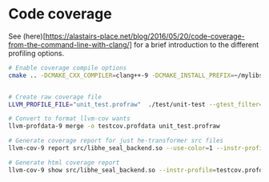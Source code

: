 # Code coverage

See (here)[https://alastairs-place.net/blog/2016/05/20/code-coverage-from-the-command-line-with-clang/] for a brief introduction to the different profiling options.

```bash
# Enable coverage compile options
cmake .. -DCMAKE_CXX_COMPILER=clang++-9 -DCMAKE_INSTALL_PREFIX=~/mylibs -DCMAKE_C_COMPILER=clang-9 -DNGRAPH_HE_CODE_COVERAGE=ON -DNGRAPH_HE_CLANG_TIDY=OFF


# Create raw coverage file
LLVM_PROFILE_FILE="unit_test.profraw"  ./test/unit-test --gtest_filter="*:-HE_SEAL.server_client_*relu_packed_50000"

# Convert to format llvm-cov wants
llvm-profdata-9 merge -o testcov.profdata unit_test.profraw

# Generate coverage report for just he-transformer src files
llvm-cov-9 report src/libhe_seal_backend.so --use-color=1 --instr-profile=testcov.profdata ../src/* > coverage.report

# Generate html coverage report
llvm-cov-9 show src/libhe_seal_backend.so --instr-profile=testcov.profdata ../src/*  -Xdemangler=c++filt --format=html > cov.html